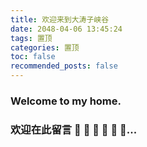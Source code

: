```yaml
---
title: 欢迎来到大涛子峡谷
date: 2048-04-06 13:45:24
tags: 置顶
categories: 置顶
toc: false
recommended_posts: false
---
```

### Welcome to my home.

### 欢迎在此留言 👣 👣 👣 👣 👣 👣...

<!--more-->
